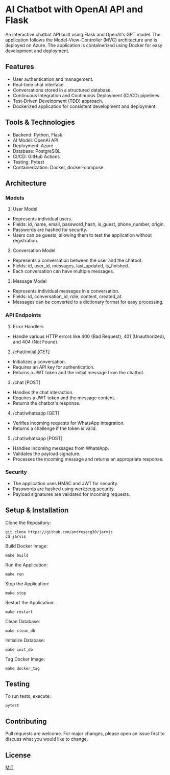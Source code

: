 # AI Chatbot with OpenAI API and Flask
An interactive chatbot API built using Flask and OpenAI's GPT model. The application follows the Model-View-Controller (MVC) architecture and is deployed on Azure. The application is containerized using Docker for easy development and deployment.

## Features
- User authentication and management.
- Real-time chat interface.
- Conversations stored in a structured database.
- Continuous Integration and Continuous Deployment (CI/CD) pipelines.
- Test-Driven Development (TDD) approach.
- Dockerized application for consistent development and deployment.

## Tools & Technologies
- Backend: Python, Flask
- AI Model: OpenAI API
- Deployment: Azure
- Database: PostgreSQL
- CI/CD: GitHub Actions
- Testing: Pytest
- Containerization: Docker, docker-compose

## Architecture
### Models
1. User Model
  - Represents individual users.
  - Fields: id, name, email, password_hash, is_guest, phone_number, origin.
  - Passwords are hashed for security.
  - Users can be guests, allowing them to test the application without registration.
2. Conversation Model
  - Represents a conversation between the user and the chatbot.
  - Fields: id, user_id, messages, last_updated, is_finished.
  - Each conversation can have multiple messages.
3. Message Model
  - Represents individual messages in a conversation.
  - Fields: id, conversation_id, role, content, created_at.
  - Messages can be converted to a dictionary format for easy processing.

### API Endpoints
1. Error Handlers
  - Handle various HTTP errors like 400 (Bad Request), 401 (Unauthorized), and 404 (Not Found).
2. /chat/initial [GET]
  - Initializes a conversation.
  - Requires an API key for authentication.
  - Returns a JWT token and the initial message from the chatbot.
3. /chat [POST]
  - Handles the chat interaction.
  - Requires a JWT token and the message content.
  - Returns the chatbot's response.
4. /chat/whatsapp [GET]
  - Verifies incoming requests for WhatsApp integration.
  - Returns a challenge if the token is valid.
5. /chat/whatsapp [POST]
  - Handles incoming messages from WhatsApp.
  - Validates the payload signature.
  - Processes the incoming message and returns an appropriate response.
### Security
- The application uses HMAC and JWT for security.
- Passwords are hashed using werkzeug.security.
- Payload signatures are validated for incoming requests.

## Setup & Installation

Clone the Repository:
```
git clone https://github.com/andresacg30/jarvis
cd jarvis
```
Build Docker Image:

```
make build
```
Run the Application:
```
make run
```
Stop the Application:
```
make stop
```
Restart the Application:
```
make restart
```
Clean Database:
```
make clean_db
```
Initialize Database:
```
make init_db
```
Tag Docker Image:
```
make docker_tag
```

## Testing
To run tests, execute:
```
pytest
```
## Contributing
Pull requests are welcome. For major changes, please open an issue first to discuss what you would like to change.

## License
[MIT](https://choosealicense.com/licenses/mit/)
